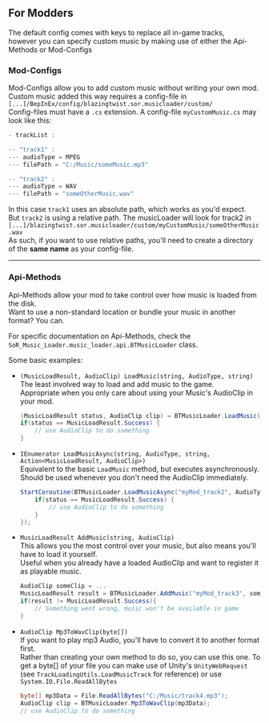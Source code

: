﻿## For Modders
The default config comes with keys to replace all in-game tracks,  
however you can specify custom music by making use of either the Api-Methods or Mod-Configs

### Mod-Configs

Mod-Configs allow you to add custom music without writing your own mod.  
Custom music added this way requires a config-file in `[...]/BepInEx/config/blazingtwist.sor.musicloader/custom/`  
Config-files must have a `.cs` extension. A config-file `myCustomMusic.cs` may look like this:
```c#
- trackList :

-- "track1" :
--- audioType = MPEG
--- filePath = "C:/Music/someMusic.mp3"

-- "track2" :
--- audioType = WAV
--- filePath = "someOtherMusic.wav"
```
In this case `track1` uses an absolute path, which works as you'd expect.  
But `track2` is using a relative path. The musicLoader will look for track2 in
`[...]/blazingtwist.sor.musicloader/custom/myCustomMusic/someOtherMusic.wav`  
As such, if you want to use relative paths, you'll need to create a directory of the **same name** as your config-file.

---

### Api-Methods
Api-Methods allow your mod to take control over how music is loaded from the disk.  
Want to use a non-standard location or bundle your music in another format? You can.

For specific documentation on Api-Methods, check the `SoR_Music_Loader.music_loader.api.BTMusicLoader` class.

Some basic examples:

* `(MusicLoadResult, AudioClip) LoadMusic(string, AudioType, string)`  
    The least involved way to load and add music to the game.  
    Appropriate when you only care about using your Music's AudioClip in your mod.
    ```c#
    (MusicLoadResult status, AudioClip clip) = BTMusicLoader.LoadMusic("myMod_track1", AudioType.WAV, "C:/Music/track1.wav");
    if(status == MusicLoadResult.Success) {
        // use AudioClip to do something
    }
    ```
  
* `IEnumerator LoadMusicAsync(string, AudioType, string, Action<MusicLoadResult, AudioClip>)`  
    Equivalent to the basic `LoadMusic` method, but executes asynchronously.  
    Should be used whenever you don't need the AudioClip immediately.
    ```c#
    StartCoroutine(BTMusicLoader.LoadMusicAsync("myMod_track2", AudioType.MPEG, "track2.mp3", (status, clip) => {
        if(status == MusicLoadResult.Success) {
            // use AudioClip to do something
        }
    });
    ```
  
* `MusicLoadResult AddMusic(string, AudioClip)`  
    This allows you the most control over your music, but also means you'll have to load it yourself.  
    Useful when you already have a loaded AudioClip and want to register it as playable music.
    ```c#
    AudioClip someClip = ...
    MusicLoadResult result = BTMusicLoader.AddMusic("myMod_track3", someClip);
    if(result != MusicLoadResult.Success){
        // Something went wrong, music won't be available in game
    }
    ```
  
* `AudioClip Mp3ToWavClip(byte[])`  
    If you want to play mp3 Audio, you'll have to convert it to another format first.  
    Rather than creating your own method to do so, you can use this one.
    To get a byte[] of your file you can make use of
    Unity's `UnityWebRequest` (see `TrackLoadingUtils.LoadMusicTrack` for reference)
    or use `System.IO.File.ReadAllBytes`
    ```c#
    byte[] mp3Data = File.ReadAllBytes("C:/Music/track4.mp3");
    AudioClip clip = BTMusicLoader.Mp3ToWavClip(mp3Data);
    // use AudioClip to do something
    ```